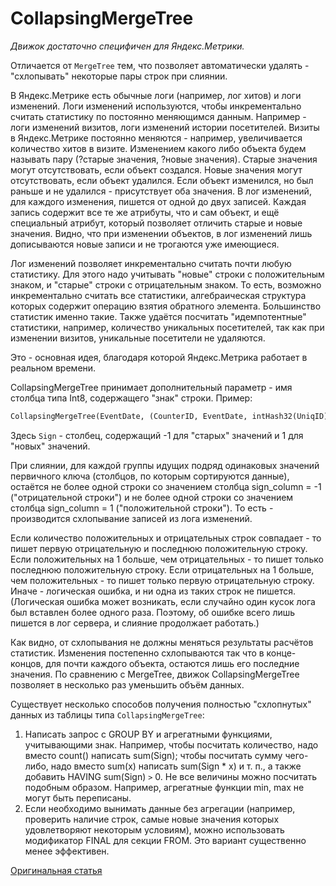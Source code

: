 <a name="table_engine-collapsingmergetree"></a>

# CollapsingMergeTree

*Движок достаточно специфичен для Яндекс.Метрики.*

Отличается от `MergeTree` тем, что позволяет автоматически удалять - "схлопывать" некоторые пары строк при слиянии.

В Яндекс.Метрике есть обычные логи (например, лог хитов) и логи изменений. Логи изменений используются, чтобы инкрементально считать статистику по постоянно меняющимся данным. Например - логи изменений визитов, логи изменений истории посетителей. Визиты в Яндекс.Метрике постоянно меняются - например, увеличивается количество хитов в визите. Изменением какого либо объекта будем называть пару (?старые значения, ?новые значения). Старые значения могут отсутствовать, если объект создался. Новые значения могут отсутствовать, если объект удалился. Если объект изменился, но был раньше и не удалился - присутствует оба значения. В лог изменений, для каждого изменения, пишется от одной до двух записей. Каждая запись содержит все те же атрибуты, что и сам объект, и ещё специальный атрибут, который позволяет отличить старые и новые значения. Видно, что при изменении объектов, в лог изменений лишь дописываются новые записи и не трогаются уже имеющиеся.

Лог изменений позволяет инкрементально считать почти любую статистику. Для этого надо учитывать "новые" строки с положительным знаком, и "старые" строки с отрицательным знаком. То есть, возможно инкрементально считать все статистики, алгебраическая структура которых содержит операцию взятия обратного элемента. Большинство статистик именно такие. Также удаётся посчитать "идемпотентные" статистики, например, количество уникальных посетителей, так как при изменении визитов, уникальные посетители не удаляются.

Это - основная идея, благодаря которой Яндекс.Метрика работает в реальном времени.

CollapsingMergeTree принимает дополнительный параметр - имя столбца типа Int8, содержащего "знак" строки. Пример:

``` sql
CollapsingMergeTree(EventDate, (CounterID, EventDate, intHash32(UniqID), VisitID), 8192, Sign)
```

Здесь `Sign` - столбец, содержащий -1 для "старых" значений и 1 для "новых" значений.

При слиянии, для каждой группы идущих подряд одинаковых значений первичного ключа (столбцов, по которым сортируются данные), остаётся не более одной строки со значением столбца sign_column = -1 ("отрицательной строки") и не более одной строки со значением столбца sign_column = 1 ("положительной строки"). То есть - производится схлопывание записей из лога изменений.

Если количество положительных и отрицательных строк совпадает - то пишет первую отрицательную и последнюю положительную строку.
Если положительных на 1 больше, чем отрицательных - то пишет только последнюю положительную строку.
Если отрицательных на 1 больше, чем положительных - то пишет только первую отрицательную строку.
Иначе - логическая ошибка, и ни одна из таких строк не пишется. (Логическая ошибка может возникать, если случайно один кусок лога был вставлен более одного раза. Поэтому, об ошибке всего лишь пишется в лог сервера, и слияние продолжает работать.)

Как видно, от схлопывания не должны меняться результаты расчётов статистик.
Изменения постепенно схлопываются так что в конце-концов, для почти каждого объекта, остаются лишь его последние значения.
По сравнению с MergeTree, движок CollapsingMergeTree позволяет в несколько раз уменьшить объём данных.

Существует несколько способов получения полностью "схлопнутых" данных из таблицы типа `CollapsingMergeTree`:

1.  Написать запрос с GROUP BY и агрегатными функциями, учитывающими знак. Например, чтобы посчитать количество, надо вместо count() написать sum(Sign); чтобы посчитать сумму чего-либо, надо вместо sum(x) написать sum(Sign \* x) и т. п., а также добавить HAVING sum(Sign) `>` 0. Не все величины можно посчитать подобным образом. Например, агрегатные функции min, max не могут быть переписаны.
2.  Если необходимо вынимать данные без агрегации (например, проверить наличие строк, самые новые значения которых удовлетворяют некоторым условиям), можно использовать модификатор FINAL для секции FROM. Это вариант существенно менее эффективен.

[Оригинальная статья](https://clickhouse.yandex/docs/ru/operations/table_engines/collapsingmergetree/) <!--hide-->
